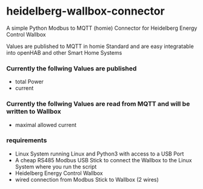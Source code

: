 # heidelberg-wallbox-connector
A simple Python Modbus to MQTT (homie) Connector for Heidelberg Energy Control Wallbox

Values are published to MQTT in homie Standard and are easy integratable into openHAB and other Smart Home Systems

### Currently the follwing Values are published
* total Power
* current

### Currently the follwing Values are read from MQTT and will be written to Wallbox
* maximal allowed current

### requirements 
* Linux System running Linux and Python3 with access to a USB Port 
* A cheap RS485 Modbus USB Stick to connect the Wallbox to the Linux System where you run the script
* Heidelberg Energy Control Wallbox
* wired connection from Modbus Stick to Wallbox (2 wires)
